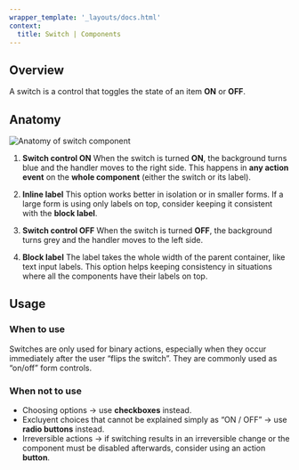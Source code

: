 ```yaml
---
wrapper_template: '_layouts/docs.html'
context:
  title: Switch | Components
---
```


## Overview

A switch is a control that toggles the state of an item **ON** or **OFF**.

## Anatomy

![Anatomy of switch component](https://assets.ubuntu.com/v1/27b52b0d-switch-anatomy.png)

1. **Switch control ON**
   When the switch is turned **ON**, the background turns blue and the handler moves to the right side. This happens in **any action event** on the **whole component** (either the switch or its label).

2. **Inline label**
   This option works better in isolation or in smaller forms. If a large form is using only labels on top, consider keeping it consistent with the **block label**.

3. **Switch control OFF**
   When the switch is turned **OFF**, the background turns grey and the handler moves to the left side.

4. **Block label**
   The label takes the whole width of the parent container, like text input labels. This option helps keeping consistency in situations where all the components have their labels on top.

## Usage

### When to use

Switches are only used for binary actions, especially when they occur immediately after the user “flips the switch”. They are commonly used as “on/off” form controls.

### When not to use

- Choosing options → use **checkboxes** instead.
- Excluyent choices that cannot be explained simply as “ON / OFF” → use **radio buttons** instead.
- Irreversible actions → if switching results in an irreversible change or the component must be disabled afterwards, consider using an action **button**.
